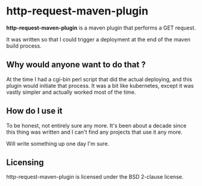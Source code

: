 # http-request-maven-plugin

**http-request-maven-plugin**  is a maven plugin that performs a GET request.

It was written so that I could trigger a deployment at the end of the maven build process. 

## Why would anyone want to do that  ?

At the time I had a cgi-bin perl script that did the actual deploying, and this plugin would initiate that process. It was a bit like kubernetes, except it was vastly simpler and actually worked most of the time. 

## How do I use it
To be honest, not entirely sure any more. It's been about a decade since this thing was written and I can't find any projects that use it any more.

Will write something up one day I'm sure.

## Licensing
http-request-maven-plugin is licensed under the BSD 2-clause license.


